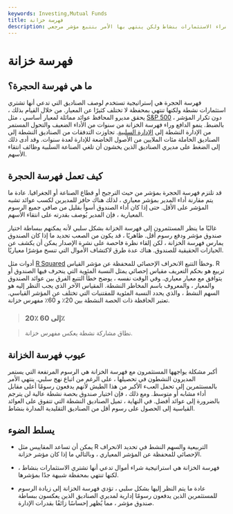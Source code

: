 ```yaml
---
keywords: Investing,Mutual Funds
title: فهرسة خزانة
description: فهرسة الحجرة هي إستراتيجية تستخدم لوصف الصناديق التي تدعي شراء الاستثمارات بنشاط ولكن ينتهي بها الأمر بتتبع مؤشر مرجعي.
---
```


# فهرسة خزانة
## ما هي فهرسة الحجرة؟

فهرسة الحجرة هي إستراتيجية تستخدم لوصف الصناديق التي تدعي أنها تشتري استثمارات نشطة ولكنها تنتهي بمحفظة لا تختلف كثيرًا عن المعيار. من خلال القيام بذلك ، يحقق مديرو المحافظ عوائد مماثلة لمعيار أساسي ، مثل [S&P 500](/sp500) ، دون تكرار المؤشر بالضبط. ينمو الدافع وراء فهرسة الخزانة من سنوات من الأداء الضعيف والتحول المستمر من الإدارة النشطة إلى [الإدارة السلبية](/passivemanagement). تجاوزت التدفقات من الصناديق النشطة إلى الصناديق الخاملة مئات الملايين من الأصول الخاضعة للإدارة لعدة سنوات. وقد أدى ذلك إلى الضغط على مديري الصناديق الذين يخشون أن تلغي الصناعة السلبية وظائف انتقاء الأسهم.

## كيف تعمل فهرسة الحجرة

قد تلتزم فهرسة الحجرة بمؤشر من حيث الترجيح أو قطاع الصناعة أو الجغرافيا. عادة ما يتم مقارنة أداء المدير بمؤشر معياري ، لذلك هناك حافز للمديرين لكسب عوائد تشبه المؤشر على الأقل. حتى إذا كان أداء الصندوق أسوأ بقليل من صافي جميع الرسوم المعيارية ، فإن المدير يُوصف بقدرته على انتقاء الأسهم.

غالبًا ما ينظر المستثمرون إلى فهرسة الخزانة بشكل سلبي لأنه يمكنهم ببساطة اختيار صندوق مؤشر ودفع رسوم أقل. ظاهريًا ، قد يكون من الصعب تحديد ما إذا كان الصندوق يمارس فهرسة الخزانة ، لكن إلقاء نظرة فاحصة على نشرة الإصدار يمكن أن يكشف عن الحيازات الحقيقية للصندوق. هناك عدة طرق لاكتشاف الأموال التي تنسخ مؤشرًا معياريًا.

أدوات مثل [R Squared](/r-squared) وخطأ التتبع الانحراف الإحصائي للمحفظة عن مؤشر القياس. R تربيع هو بحكم التعريف مقياس إحصائي يمثل النسبة المئوية التي ينحرف فيها الصندوق أو يتوافق مع معيار معياري. وفي الوقت نفسه ، يوضح خطأ التتبع الفرق بين عوائد الصندوق والمعيار ، والمعروف باسم المخاطر النشطة. المقياس الآخر الذي يجب النظر إليه هو السهم النشط ، والذي يحدد النسبة المئوية للمقتنيات التي تختلف عن المؤشر القياسي. تعتبر الحافظة ذات الحصة النشطة بين 20٪ و 60٪ مفهرس خزانة.

> ### 20٪ إلى 60٪

> نطاق مشاركة نشطة يعكس مفهرس خزانة.

>

## عيوب فهرسة الخزانة

أكبر مشكلة يواجهها المستثمرون مع فهرسة الخزانة هي الرسوم المرتفعة التي يستمر المديرون النشطون في تحصيلها ، على الرغم من اتباع نهج سلبي. ينتهي الأمر بالمستثمرين إلى تحمل العبء الأكبر من هذا الطيش لأنهم يدفعون رسومًا أعلى مقابل أداء مشابه أو متوسط. ومع ذلك ، فإن اختيار صندوق بحصة نشطة عالية لن يترجم بالضرورة إلى عوائد أفضل. في النهاية ، تميل الصناديق النشطة التي تتفوق على العوائد القياسية إلى الحصول على رسوم أقل من الصناديق التقليدية المدارة بنشاط.

## يسلط الضوء

- يمكن أن تساعد المقاييس مثل R التربيعية والسهم النشط في تحديد الانحراف الإحصائي للمحفظة عن المؤشر المعياري ، وبالتالي ما إذا كان مؤشر خزانة.

- فهرسة الخزانة هي استراتيجية شراء أموال تدعي أنها تشتري الاستثمارات بنشاط ، لكنها تنتهي بمحفظة شبيهة جدًا بمؤشرها.

- عادة ما يتم النظر إليها بشكل سلبي ، تؤدي فهرسة الخزانة إلى زيادة الرسوم للمستثمرين الذين يدفعون رسومًا إدارية لمديري الصناديق الذين يعكسون ببساطة صندوق مؤشر ، مما يُظهر إحساسًا زائفًا بقدرات الإدارة.

